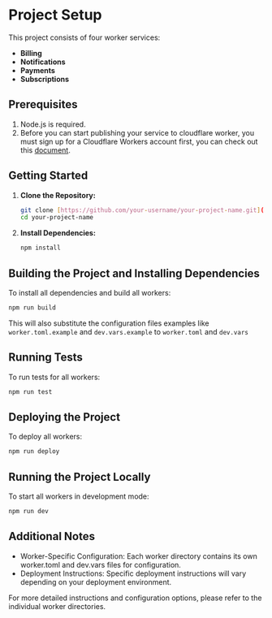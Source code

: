 # Project Setup

This project consists of four worker services:

* **Billing**
* **Notifications**
* **Payments**
* **Subscriptions**

## Prerequisites

1. Node.js is required.
2. Before you can start publishing your service to cloudflare worker, you must sign up for a Cloudflare Workers account first, you can check out this [document](https://developers.cloudflare.com/workers/get-started/guide).

## Getting Started

1. **Clone the Repository:**
   ```bash
   git clone [https://github.com/your-username/your-project-name.git](https://github.com/your-username/your-project-name.git)
   cd your-project-name
   ```
2. **Install Dependencies:**
   ```bash
   npm install
   ```

## Building the Project and Installing Dependencies
To install all dependencies and build all workers:
   ```bash
   npm run build
   ```
This will also substitute the configuration files examples like `worker.toml.example` and `dev.vars.example` to `worker.toml` and `dev.vars`

## Running Tests
To run tests for all workers:
   ```bash
   npm run test
   ```

## Deploying the Project
To deploy all workers:
   ```bash
   npm run deploy

   ```
## Running the Project Locally
To start all workers in development mode:
   ```bash
   npm run dev
   ```


## Additional Notes
- Worker-Specific Configuration: Each worker directory contains its own worker.toml and dev.vars files for configuration.
- Deployment Instructions: Specific deployment instructions will vary depending on your deployment environment.

For more detailed instructions and configuration options, please refer to the individual worker directories.